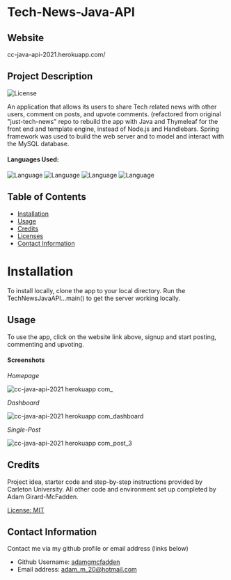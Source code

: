 # Tech-News-Java-API

## Website

cc-java-api-2021.herokuapp.com/

## Project Description

![License](https://img.shields.io/badge/License-Apache_2.0-blue.svg "License Badge")

An application that allows its users to share Tech related news with other users, comment on posts, and upvote comments. (refactored from original "just-tech-news" repo to rebuild the app with Java and Thymeleaf for the front end and template engine, instead of Node.js and Handlebars. Spring framework was used to build the web server and to model and interact with the MySQL database. 

#### Languages Used: 

![Language](https://img.shields.io/badge/HTML-green.svg "Language Badge")
![Language](https://img.shields.io/badge/CSS-blue.svg "Language Badge")
![Language](https://img.shields.io/badge/Java-orange.svg "Language Badge")
![Language](https://img.shields.io/badge/JavaScript-red.svg "Language Badge")

## Table of Contents

- [Installation](#installation)
- [Usage](#usage)
- [Credits](#credits)
- [Licenses](#licenses)
- [Contact Information](#contact-information)

# Installation 

To install locally, clone the app to your local directory. Run the TechNewsJavaAPI...main() to get the server working locally. 

## Usage

To use the app, click on the website link above, signup and start posting, commenting and upvoting. 

#### Screenshots

*Homepage*

![cc-java-api-2021 herokuapp com_](https://user-images.githubusercontent.com/83710803/141526993-0c403a51-af63-4e77-a1fe-9223936ae919.png)

*Dashboard*

![cc-java-api-2021 herokuapp com_dashboard](https://user-images.githubusercontent.com/83710803/141526999-f6891a40-a703-4efb-ac1c-94f6c5d75f43.png)

*Single-Post*

![cc-java-api-2021 herokuapp com_post_3](https://user-images.githubusercontent.com/83710803/141527009-5c7dc366-5a7d-4aea-8d5c-c5b66650987b.png)


## Credits

Project idea, starter code and step-by-step instructions provided by Carleton University. All other code and environment set up completed by Adam Girard-McFadden.

[License: MIT](https://choosealicense.com/licenses/mit/)

## Contact Information

Contact me via my github profile or email address (links below)

- Github Username: [adamgmcfadden](https://github.com/adamgmcfadden)
- Email address: adam_m_20@hotmail.com

